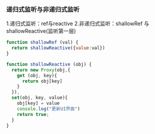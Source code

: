 ### 递归式监听与非递归式监听
1.递归式监听：ref与reactive
2.非递归式监听：shallowRef 与shallowReactive(监听第一层)
```js
function shallowRef (val) {
  return shallowReactive({value:val})
}

function shallowReactive (obj) {
  return new Proxy(obj,{
    get (obj, key){
      return obj[key]
    }
  }),
  set(obj, key, value){
    obj[key] = value
    console.log("更新UI界面")
    return true;
  }
}
```